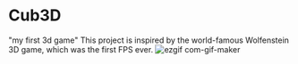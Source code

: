 # Cub3D
"my first 3d game" 
This project is inspired by the world-famous Wolfenstein 3D game, which
was the first FPS ever.
![ezgif com-gif-maker](https://user-images.githubusercontent.com/86270130/202286199-424a69de-307d-4a41-9a19-b15f2d5a65d4.gif)
